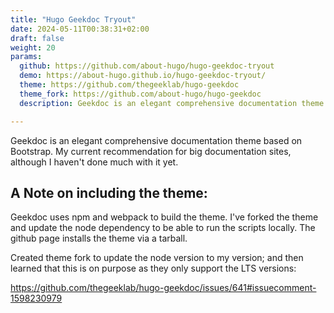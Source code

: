 ```yaml
---
title: "Hugo Geekdoc Tryout"
date: 2024-05-11T00:38:31+02:00
draft: false
weight: 20
params:
  github: https://github.com/about-hugo/hugo-geekdoc-tryout
  demo: https://about-hugo.github.io/hugo-geekdoc-tryout/
  theme: https://github.com/thegeeklab/hugo-geekdoc
  theme_fork: https://github.com/about-hugo/hugo-geekdoc
  description: Geekdoc is an elegant comprehensive documentation theme based on Bootstrap.

---
```


Geekdoc is an elegant comprehensive documentation theme based on Bootstrap.
My current recommendation for big documentation sites, although I haven't done much with it yet.

<!--more-->

## A Note on including the theme:

Geekdoc uses npm and webpack to build the theme.
I've forked the theme and update the node dependency to be able to run the scripts locally. The github page installs the theme via a tarball.

Created theme fork to update the node version to my version; and then learned that 
this is on purpose as they only support the LTS versions: 

https://github.com/thegeeklab/hugo-geekdoc/issues/641#issuecomment-1598230979


